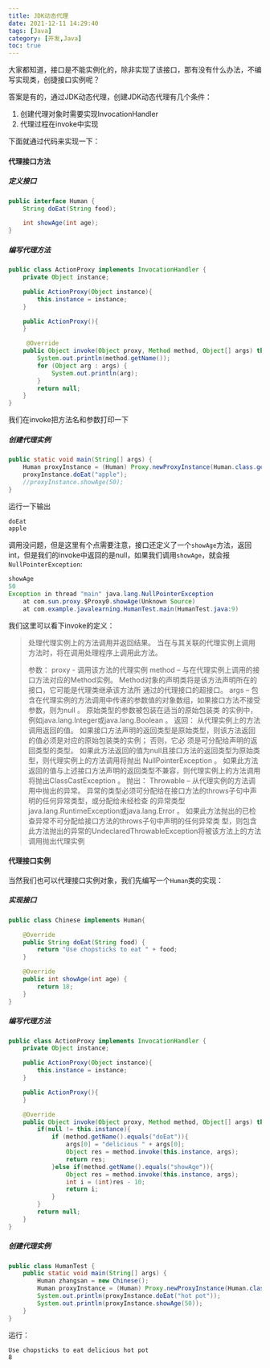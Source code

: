 ```yaml
---
title: JDK动态代理
date: 2021-12-11 14:29:40
tags: [Java]
category: [开发,Java]
toc: true
---
```


大家都知道，接口是不能实例化的，除非实现了该接口，那有没有什么办法，不编写实现类，创捷接口实例呢？

答案是有的，通过JDK动态代理，创建JDK动态代理有几个条件：
1. 创建代理对象时需要实现InvocationHandler
2. 代理过程在invoke中实现
<!-- more -->
下面就通过代码来实现一下：

#### 代理接口方法

##### 定义接口

```java
public interface Human {
    String doEat(String food);

    int showAge(int age);
}
```



##### 编写代理方法

```java
public class ActionProxy implements InvocationHandler {
    private Object instance;

    public ActionProxy(Object instance){
        this.instance = instance;
    }

    public ActionProxy(){
    }

     @Override
    public Object invoke(Object proxy, Method method, Object[] args) throws Throwable {
        System.out.println(method.getName());
        for (Object arg : args) {
            System.out.println(arg);
        }
        return null;
    }
}
```

我们在invoke把方法名和参数打印一下



##### 创建代理实例

```java
public static void main(String[] args) {
    Human proxyInstance = (Human) Proxy.newProxyInstance(Human.class.getClassLoader(), new Class[]{Human.class}, new ActionProxy());
    proxyInstance.doEat("apple");
    //proxyInstance.showAge(50);
}
```



运行一下输出

```java
doEat
apple
```



调用没问题，但是这里有个点需要注意，接口还定义了一个`showAge`方法，返回int，但是我们的invoke中返回的是null，如果我们调用`showAge`，就会报`NullPointerException`:

```java
showAge
50
Exception in thread "main" java.lang.NullPointerException
	at com.sun.proxy.$Proxy0.showAge(Unknown Source)
	at com.example.javalearning.HumanTest.main(HumanTest.java:9)
```

我们这里可以看下invoke的定义：

> 处理代理实例上的方法调用并返回结果。 当在与其关联的代理实例上调用方法时，将在调用处理程序上调用此方法。
>
> 参数：
> 				proxy - 调用该方法的代理实例
> 				method – 与在代理实例上调用的接口方法对应的Method实例。 Method对象的声明类将是该方法声明所在的接口，它可能是代理类继承该方法所				通过的代理接口的超接口。
> 				args – 包含在代理实例的方法调用中传递的参数值的对象数组，如果接口方法不接受参数，则为null 。 原始类型的参数被包装在适当的原始包装类				的实例中，例如java.lang.Integer或java.lang.Boolean 。
> 返回：	从代理实例上的方法调用返回的值。 如果接口方法声明的返回类型是原始类型，则该方法返回的值必须是对应的原始包装类的实例； 否则，它必				须是可分配给声明的返回类型的类型。 如果此方法返回的值为null且接口方法的返回类型为原始类型，则代理实例上的方法调用将抛出                           				NullPointerException 。 如果此方法返回的值与上述接口方法声明的返回类型不兼容，则代理实例上的方法调用将抛出ClassCastException 。
> 抛出：	Throwable – 从代理实例的方法调用中抛出的异常。 异常的类型必须可分配给在接口方法的throws子句中声明的任何异常类型，或分配给未经检查				的异常类型java.lang.RuntimeException或java.lang.Error 。 如果此方法抛出的已检查异常不可分配给接口方法的throws子句中声明的任何异常类				型，则包含此方法抛出的异常的UndeclaredThrowableException将被该方法上的方法调用抛出代理实例



#### 代理接口实例

当然我们也可以代理接口实例对象，我们先编写一个`Human`类的实现：

##### 实现接口

```java
public class Chinese implements Human{

    @Override
    public String doEat(String food) {
        return "Use chopsticks to eat " + food;
    }

    @Override
    public int showAge(int age) {
        return 18;
    }
}
```

##### 编写代理方法

```java
public class ActionProxy implements InvocationHandler {
    private Object instance;

    public ActionProxy(Object instance){
        this.instance = instance;
    }

    public ActionProxy(){
    }

    @Override
    public Object invoke(Object proxy, Method method, Object[] args) throws Throwable {
        if(null != this.instance){
            if (method.getName().equals("doEat")){
                args[0] = "delicious " + args[0];
                Object res = method.invoke(this.instance, args);
                return res;
            }else if(method.getName().equals("showAge")){
                Object res = method.invoke(this.instance, args);
                int i = (int)res - 10;
                return i;
            }
        }
        return null;
    }
}
```

##### 创建代理实例

```java
public class HumanTest {
    public static void main(String[] args) {
        Human zhangsan = new Chinese();
        Human proxyInstance = (Human) Proxy.newProxyInstance(Human.class.getClassLoader(), new Class[]{Human.class}, new ActionProxy(zhangsan));
        System.out.println(proxyInstance.doEat("hot pot"));
        System.out.println(proxyInstance.showAge(50));
    }
}
```



运行：

```
Use chopsticks to eat delicious hot pot
8
```

